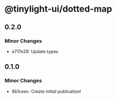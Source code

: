 # @tinylight-ui/dotted-map

## 0.2.0

### Minor Changes

- e717e29: Update types

## 0.1.0

### Minor Changes

- 8b1ceec: Create initial publication!

